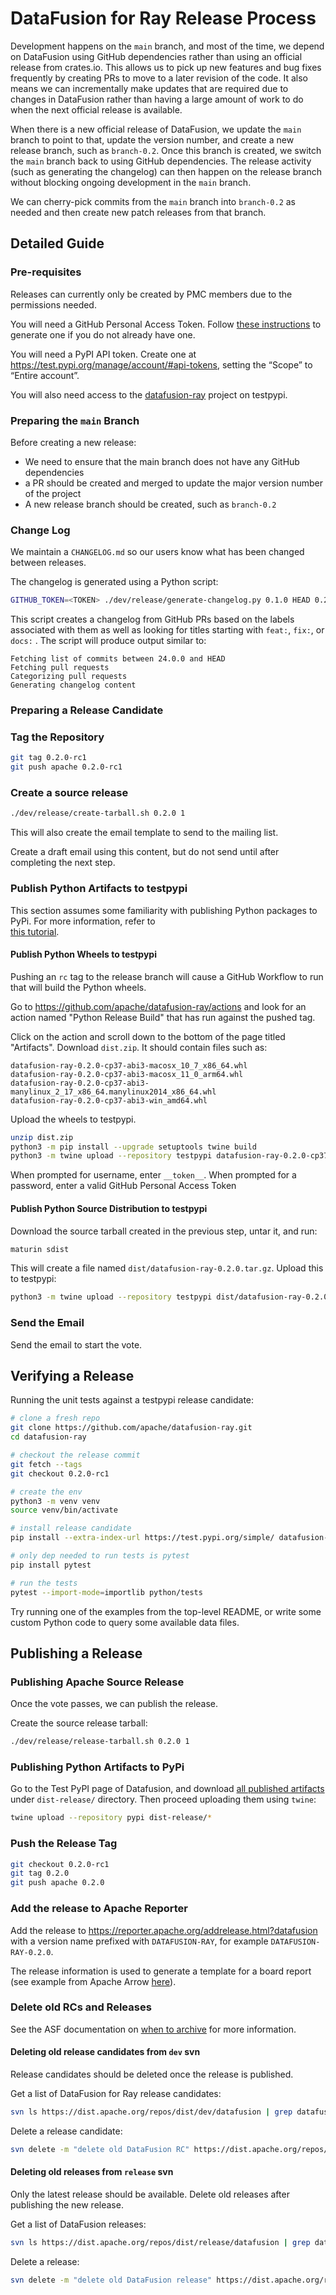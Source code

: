 <!---
  Licensed to the Apache Software Foundation (ASF) under one
  or more contributor license agreements.  See the NOTICE file
  distributed with this work for additional information
  regarding copyright ownership.  The ASF licenses this file
  to you under the Apache License, Version 2.0 (the
  "License"); you may not use this file except in compliance
  with the License.  You may obtain a copy of the License at

    http://www.apache.org/licenses/LICENSE-2.0

  Unless required by applicable law or agreed to in writing,
  software distributed under the License is distributed on an
  "AS IS" BASIS, WITHOUT WARRANTIES OR CONDITIONS OF ANY
  KIND, either express or implied.  See the License for the
  specific language governing permissions and limitations
  under the License.
-->

# DataFusion for Ray Release Process

Development happens on the `main` branch, and most of the time, we depend on DataFusion using GitHub dependencies
rather than using an official release from crates.io. This allows us to pick up new features and bug fixes frequently
by creating PRs to move to a later revision of the code. It also means we can incrementally make updates that are
required due to changes in DataFusion rather than having a large amount of work to do when the next official release
is available.

When there is a new official release of DataFusion, we update the `main` branch to point to that, update the version
number, and create a new release branch, such as `branch-0.2`. Once this branch is created, we switch the `main` branch
back to using GitHub dependencies. The release activity (such as generating the changelog) can then happen on the
release branch without blocking ongoing development in the `main` branch.

We can cherry-pick commits from the `main` branch into `branch-0.2` as needed and then create new patch releases
from that branch.

## Detailed Guide

### Pre-requisites

Releases can currently only be created by PMC members due to the permissions needed.

You will need a GitHub Personal Access Token. Follow
[these instructions](https://docs.github.com/en/authentication/keeping-your-account-and-data-secure/creating-a-personal-access-token)
to generate one if you do not already have one.

You will need a PyPI API token. Create one at <https://test.pypi.org/manage/account/#api-tokens>, setting the “Scope” to
“Entire account”.

You will also need access to the [datafusion-ray](https://test.pypi.org/project/datafusion-ray/) project on testpypi.

### Preparing the `main` Branch

Before creating a new release:

- We need to ensure that the main branch does not have any GitHub dependencies
- a PR should be created and merged to update the major version number of the project
- A new release branch should be created, such as `branch-0.2`

### Change Log

We maintain a `CHANGELOG.md` so our users know what has been changed between releases.

The changelog is generated using a Python script:

```bash
GITHUB_TOKEN=<TOKEN> ./dev/release/generate-changelog.py 0.1.0 HEAD 0.2.0 > dev/changelog/0.2.0.md
```

This script creates a changelog from GitHub PRs based on the labels associated with them as well as looking for
titles starting with `feat:`, `fix:`, or `docs:` . The script will produce output similar to:

```
Fetching list of commits between 24.0.0 and HEAD
Fetching pull requests
Categorizing pull requests
Generating changelog content
```

### Preparing a Release Candidate

### Tag the Repository

```bash
git tag 0.2.0-rc1
git push apache 0.2.0-rc1
```

### Create a source release

```bash
./dev/release/create-tarball.sh 0.2.0 1
```

This will also create the email template to send to the mailing list.

Create a draft email using this content, but do not send until after completing the next step.

### Publish Python Artifacts to testpypi

This section assumes some familiarity with publishing Python packages to PyPi. For more information, refer to \
[this tutorial](https://packaging.python.org/en/latest/tutorials/packaging-projects/#uploading-the-distribution-archives).

#### Publish Python Wheels to testpypi

Pushing an `rc` tag to the release branch will cause a GitHub Workflow to run that will build the Python wheels.

Go to <https://github.com/apache/datafusion-ray/actions> and look for an action named "Python Release Build"
that has run against the pushed tag.

Click on the action and scroll down to the bottom of the page titled "Artifacts". Download `dist.zip`. It should
contain files such as:

```text
datafusion-ray-0.2.0-cp37-abi3-macosx_10_7_x86_64.whl
datafusion-ray-0.2.0-cp37-abi3-macosx_11_0_arm64.whl
datafusion-ray-0.2.0-cp37-abi3-manylinux_2_17_x86_64.manylinux2014_x86_64.whl
datafusion-ray-0.2.0-cp37-abi3-win_amd64.whl
```

Upload the wheels to testpypi.

```bash
unzip dist.zip
python3 -m pip install --upgrade setuptools twine build
python3 -m twine upload --repository testpypi datafusion-ray-0.2.0-cp37-abi3-*.whl
```

When prompted for username, enter `__token__`. When prompted for a password, enter a valid GitHub Personal Access Token

#### Publish Python Source Distribution to testpypi

Download the source tarball created in the previous step, untar it, and run:

```bash
maturin sdist
```

This will create a file named `dist/datafusion-ray-0.2.0.tar.gz`. Upload this to testpypi:

```bash
python3 -m twine upload --repository testpypi dist/datafusion-ray-0.2.0.tar.gz
```

### Send the Email

Send the email to start the vote.

## Verifying a Release

Running the unit tests against a testpypi release candidate:

```bash
# clone a fresh repo
git clone https://github.com/apache/datafusion-ray.git
cd datafusion-ray

# checkout the release commit
git fetch --tags
git checkout 0.2.0-rc1

# create the env
python3 -m venv venv
source venv/bin/activate

# install release candidate
pip install --extra-index-url https://test.pypi.org/simple/ datafusion-ray==0.2.0

# only dep needed to run tests is pytest
pip install pytest

# run the tests
pytest --import-mode=importlib python/tests
```

Try running one of the examples from the top-level README, or write some custom Python code to query some available
data files.

## Publishing a Release

### Publishing Apache Source Release

Once the vote passes, we can publish the release.

Create the source release tarball:

```bash
./dev/release/release-tarball.sh 0.2.0 1
```

### Publishing Python Artifacts to PyPi

Go to the Test PyPI page of Datafusion, and download
[all published artifacts](https://test.pypi.org/project/datafusion-ray/#files) under `dist-release/` directory. Then proceed
uploading them using `twine`:

```bash
twine upload --repository pypi dist-release/*
```

### Push the Release Tag

```bash
git checkout 0.2.0-rc1
git tag 0.2.0
git push apache 0.2.0
```

### Add the release to Apache Reporter

Add the release to <https://reporter.apache.org/addrelease.html?datafusion> with a version name prefixed with `DATAFUSION-RAY`,
for example `DATAFUSION-RAY-0.2.0`.

The release information is used to generate a template for a board report (see example from Apache Arrow
[here](https://github.com/apache/arrow/pull/14357)).

### Delete old RCs and Releases

See the ASF documentation on [when to archive](https://www.apache.org/legal/release-policy.html#when-to-archive)
for more information.

#### Deleting old release candidates from `dev` svn

Release candidates should be deleted once the release is published.

Get a list of DataFusion for Ray release candidates:

```bash
svn ls https://dist.apache.org/repos/dist/dev/datafusion | grep datafusion-ray
```

Delete a release candidate:

```bash
svn delete -m "delete old DataFusion RC" https://dist.apache.org/repos/dist/dev/datafusion/apache-datafusion-ray-0.1.0-rc1/
```

#### Deleting old releases from `release` svn

Only the latest release should be available. Delete old releases after publishing the new release.

Get a list of DataFusion releases:

```bash
svn ls https://dist.apache.org/repos/dist/release/datafusion | grep datafusion-ray
```

Delete a release:

```bash
svn delete -m "delete old DataFusion release" https://dist.apache.org/repos/dist/release/datafusion/datafusion-ray-0.1.0
```

